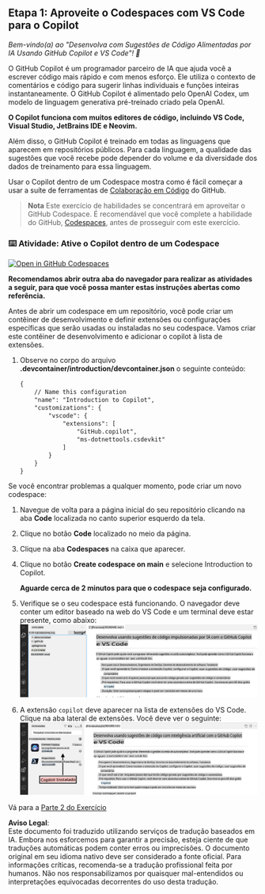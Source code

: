 ## Etapa 1: Aproveite o Codespaces com VS Code para o Copilot

_Bem-vindo(a) ao "Desenvolva com Sugestões de Código Alimentadas por IA Usando GitHub Copilot e VS Code"! :wave:_

O GitHub Copilot é um programador parceiro de IA que ajuda você a escrever código mais rápido e com menos esforço. Ele utiliza o contexto de comentários e código para sugerir linhas individuais e funções inteiras instantaneamente. O GitHub Copilot é alimentado pelo OpenAI Codex, um modelo de linguagem generativa pré-treinado criado pela OpenAI.

**O Copilot funciona com muitos editores de código, incluindo VS Code, Visual Studio, JetBrains IDE e Neovim.**

Além disso, o GitHub Copilot é treinado em todas as linguagens que aparecem em repositórios públicos. Para cada linguagem, a qualidade das sugestões que você recebe pode depender do volume e da diversidade dos dados de treinamento para essa linguagem.

Usar o Copilot dentro de um Codespace mostra como é fácil começar a usar a suíte de ferramentas de [Colaboração em Código](https://github.com/features#features-collaboration) do GitHub.

> **Nota**
> Este exercício de habilidades se concentrará em aproveitar o GitHub Codespace. É recomendável que você complete a habilidade do GitHub, [Codespaces](https://github.com/skills/code-with-codespaces), antes de prosseguir com este exercício.

### ⌨️ Atividade: Ative o Copilot dentro de um Codespace

[![Open in GitHub Codespaces](https://github.com/codespaces/badge.svg)](https://codespaces.new/microsoft/mastering-github-copilot-for-dotnet-csharp-developers?devcontainer_path=.devcontainer%2Fintroduction%2Fdevcontainer.json)

**Recomendamos abrir outra aba do navegador para realizar as atividades a seguir, para que você possa manter estas instruções abertas como referência.**

Antes de abrir um codespace em um repositório, você pode criar um contêiner de desenvolvimento e definir extensões ou configurações específicas que serão usadas ou instaladas no seu codespace. Vamos criar este contêiner de desenvolvimento e adicionar o copilot à lista de extensões.

1. Observe no corpo do arquivo **.devcontainer/introduction/devcontainer.json** o seguinte conteúdo:
   ```
   {
       // Name this configuration
       "name": "Introduction to Copilot",
       "customizations": {
           "vscode": {
               "extensions": [
                   "GitHub.copilot",
                   "ms-dotnettools.csdevkit"
               ]
           }
       }
   }
   ```

Se você encontrar problemas a qualquer momento, pode criar um novo codespace:

1. Navegue de volta para a página inicial do seu repositório clicando na aba **Code** localizada no canto superior esquerdo da tela.
1. Clique no botão **Code** localizado no meio da página.
1. Clique na aba **Codespaces** na caixa que aparecer.
1. Clique no botão **Create codespace on main** e selecione Introduction to Copilot.

   **Aguarde cerca de 2 minutos para que o codespace seja configurado.**

1. Verifique se o seu codespace está funcionando. O navegador deve conter um editor baseado na web do VS Code e um terminal deve estar presente, como abaixo:
   ![Screen Shot 2023-03-09 at 9 09 07 AM](../../../../translated_images/1-skills-0.1c00cff1473d07e185dbb26d6fb869697436c85fbfb7166f9cfc394f08e77776.pt.png)
1. A extensão `copilot` deve aparecer na lista de extensões do VS Code. Clique na aba lateral de extensões. Você deve ver o seguinte:
   ![Screen Shot 2023-03-09 at 9 04 13 AM](../../../../translated_images/1-skills-1.86911486a2a6c46d5195718017ae3e4e45be73c900914136d779693e75394d3c.pt.png)

Vá para a [Parte 2 do Exercício](./2-skills-dotnet.md)

**Aviso Legal**:  
Este documento foi traduzido utilizando serviços de tradução baseados em IA. Embora nos esforcemos para garantir a precisão, esteja ciente de que traduções automáticas podem conter erros ou imprecisões. O documento original em seu idioma nativo deve ser considerado a fonte oficial. Para informações críticas, recomenda-se a tradução profissional feita por humanos. Não nos responsabilizamos por quaisquer mal-entendidos ou interpretações equivocadas decorrentes do uso desta tradução.